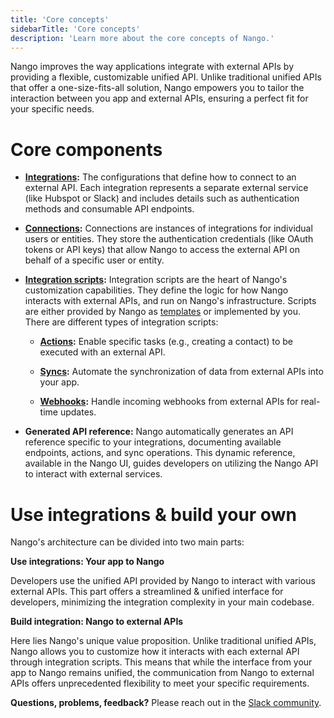 ```yaml
---
title: 'Core concepts'
sidebarTitle: 'Core concepts'
description: 'Learn more about the core concepts of Nango.'
---
```


Nango improves the way applications integrate with external APIs by providing a flexible, customizable unified API. Unlike traditional unified APIs that offer a one-size-fits-all solution, Nango empowers you to tailor the interaction between you app and external APIs, ensuring a perfect fit for your specific needs.

# Core components

- **[Integrations](/understand/concepts/integrations):** The configurations that define how to connect to an external API. Each integration represents a separate external service (like Hubspot or Slack) and includes details such as authentication methods and consumable API endpoints.

- **[Connections](/understand/concepts/connections):** Connections are instances of integrations for individual users or entities. They store the authentication credentials (like OAuth tokens or API keys) that allow Nango to access the external API on behalf of a specific user or entity.

- **[Integration scripts](/understand/concepts/scripts):** Integration scripts are the heart of Nango's customization capabilities. They define the logic for how Nango interacts with external APIs, and run on Nango's infrastructure. Scripts are either provided by Nango as [templates](/understand/concepts/templates) or implemented by you. There are different types of integration scripts:

    - **[Actions](/understand/concepts/actions):** Enable specific tasks (e.g., creating a contact) to be executed with an external API.

    - **[Syncs](/understand/concepts/syncs):** Automate the synchronization of data from external APIs into your app.

    - **[Webhooks](/understand/concepts/webhooks):** Handle incoming webhooks from external APIs for real-time updates.

- **Generated API reference:** Nango automatically generates an API reference specific to your integrations, documenting available endpoints, actions, and sync operations. This dynamic reference, available in the Nango UI, guides developers on utilizing the Nango API to interact with external services.

# Use integrations & build your own


  


Nango's architecture can be divided into two main parts: 

**Use integrations: Your app to Nango** 

Developers use the unified API provided by Nango to interact with various external APIs. This part offers a streamlined & unified interface for developers, minimizing the integration complexity in your main codebase.

**Build integration: Nango to external APIs** 

Here lies Nango's unique value proposition. Unlike traditional unified APIs, Nango allows you to customize how it interacts with each external API through integration scripts. This means that while the interface from your app to Nango remains unified, the communication from Nango to external APIs offers unprecedented flexibility to meet your specific requirements.


**Questions, problems, feedback?** Please reach out in the [Slack community](https://nango.dev/slack).

